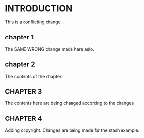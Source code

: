 # INTRODUCTION
This is a conflicting change

## chapter 1
The SAME WRONG change made here aslo.

## chapter 2
The contents of the chapter.

## CHAPTER 3
The contents here are being changed according to the changes
## CHAPTER 4
Adding copyright. 
Changes are being made for the stash example.